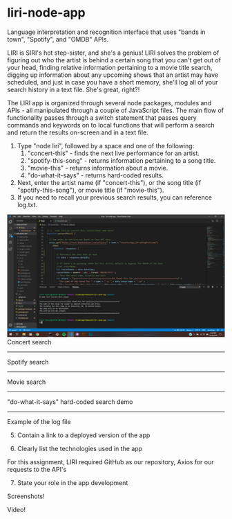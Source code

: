 # liri-node-app
Language interpretation and recognition interface that uses "bands in town", "Spotify", and "OMDB" APIs.

LIRI is SIRI's hot step-sister, and she's a genius! LIRI solves the problem of figuring out who the artist is behind a certain song that you can't get out of your head, finding relative information pertaining to a movie title search, digging up information about any upcoming shows that an artist may have scheduled, and just in case you have a short memory, she'll log all of your search history in a text file. She's great, right?!

The LIRI app is organized through several node packages, modules and APIs - all manipulated through a couple of JavaScript files. The main flow of functionality passes through a switch statement that passes query commands and keywords on to local functions that will perform a search and return the results on-screen and in a text file.

1. Type "node liri", followed by a space and one of the following:
    1) "concert-this" - finds the next live performance for an artist.
    2) "spotify-this-song" - returns information pertaining to a song title.
    3) "movie-this" - returns information about a movie.
    4) "do-what-it-says" - returns hard-coded results.
2. Next, enter the artist name (if "concert-this"), or the song title (if "spotify-this-song"), or movie title (if "movie-this").
3. If you need to recall your previous search results, you can reference log.txt.

![](Screenshots/concert-this.png)
Concert search

****
Spotify search

****
Movie search

****
"do-what-it-says" hard-coded search demo

****
Example of the log file

5. Contain a link to a deployed version of the app

6. Clearly list the technologies used in the app

For this assignment, LIRI required GitHub as our repository, Axios for our requests to the API's

7. State your role in the app development

Screenshots!

Video!